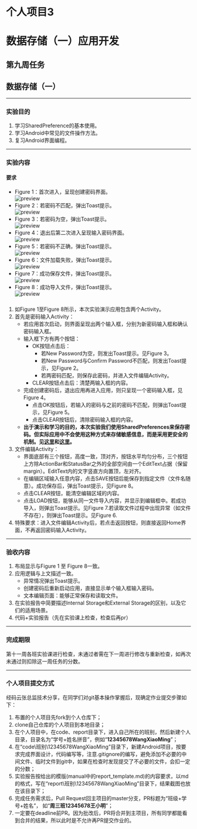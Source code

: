 # 个人项目3
# 数据存储（一）应用开发

## 第九周任务  
## 数据存储（一）
---

### 实验目的
1. 学习SharedPreference的基本使用。  
2. 学习Android中常见的文件操作方法。
3. 复习Android界面编程。
   
---

### 实验内容

#### 要求  
* Figure 1：首次进入，呈现创建密码界面。  
 ![preview](https://gitee.com/code_sysu/PersonalProject3/raw/master/manual/images/fig1.jpg)
* Figure 2：若密码不匹配，弹出Toast提示。  
 ![preview](https://gitee.com/code_sysu/PersonalProject3/raw/master/manual/images/fig2.jpg) 
* Figure 3：若密码为空，弹出Toast提示。  
 ![preview](https://gitee.com/code_sysu/PersonalProject3/raw/master/manual/images/fig3.jpg) 
* Figure 4：退出后第二次进入呈现输入密码界面。  
 ![preview](https://gitee.com/code_sysu/PersonalProject3/raw/master/manual/images/fig4.jpg) 
* Figure 5：若密码不正确，弹出Toast提示。  
 ![preview](https://gitee.com/code_sysu/PersonalProject3/raw/master/manual/images/fig5.jpg)
* Figure 6：文件加载失败，弹出Toast提示。  
 ![preview](https://gitee.com/code_sysu/PersonalProject3/raw/master/manual/images/fig6.jpg) 
* Figure 7：成功保存文件，弹出Toast提示。  
 ![preview](https://gitee.com/code_sysu/PersonalProject3/raw/master/manual/images/fig7.jpg) 
* Figure 8：成功导入文件，弹出Toast提示。  
 ![preview](https://gitee.com/code_sysu/PersonalProject3/raw/master/manual/images/fig8.jpg) 
###
1.  如Figure 1至Figure 8所示，本次实验演示应用包含两个Activity。 
2.  首先是密码输入Activity：
    * 若应用首次启动，则界面呈现出两个输入框，分别为新密码输入框和确认密码输入框。  
    * 输入框下方有两个按钮：  
        - OK按钮点击后：  
            + 若New Password为空，则发出Toast提示。见Figure 3。
            + 若New Password与Confirm Password不匹配，则发出Toast提示，见Figure 2。
            + 若两密码匹配，则保存此密码，并进入文件编辑Activity。
        - CLEAR按钮点击后：清楚两输入框的内容。  
    * 完成创建密码后，退出应用再进入应用，则只呈现一个密码输入框，见Figure 4。
        - 点击OK按钮后，若输入的密码与之前的密码不匹配，则弹出Toast提示，见Figure 5。
        - 点击CLEAR按钮后，清除密码输入框的内容。
    * **出于演示和学习的目的，本次实验我们使用SharedPreferences来保存密码。但实际应用中不会使用这种方式来存储敏感信息，而是采用更安全的机制。见[这里](http://stackoverflow.com/questions/1925486/android-storing-username-and-password)和[这里](http://stackoverflow.com/questions/785973/what-is-the-most-appropriate-way-to-store-user-settings-in-android-application/786588)。**
3.  文件编辑Activity：
    * 界面底部有三个按钮，高度一致，顶对齐，按钮水平均匀分布，三个按钮上方除ActionBar和StatusBar之外的全部空间由一个EditText占据（保留margin）。EditText内的文字竖直方向置顶，左对齐。
    * 在编辑区域输入任意内容，点击SAVE按钮后能保存到指定文件（文件名随意）。成功保存后，弹出Toast提示，见Figure 8。
    * 点击CLEAR按钮，能清空编辑区域的内容。
    * 点击LOAD按钮，能够从同一文件导入内容，并显示到编辑框中。若成功导入，则弹出Toast提示。见Figure 7.若读取文件过程中出现异常（如文件不存在），则弹出Toast提示。见Figure 6.
4.  特殊要求：进入文件编辑Activity后，若点击返回按钮，则直接返回Home界面，不再返回密码输入Activity。


 

---

### 验收内容
1. 布局显示与Figure 1 至 Figure 8一致。
2. 应用逻辑与上文描述一致。
	* 异常情况弹出Toast提示。
	* 创建密码后重新启动应用，直接显示单个输入框输入密码。
	* 文本编辑页面：能够正常保存和读取文件。
3. 在实验报告中简要描述Internal Storage和External Storage的区别，以及它们的适用场景。
4. 代码+实验报告（先在实验课上检查，检查后再pr）

---

### 完成期限
第十一周各班实验课进行检查，未通过者需在下一周进行修改与重新检查，如再次未通过则扣除这一周任务的分数。

---


### 个人项目提交方式
经码云张总监技术分享，在同学们对git基本操作掌握后，现确定作业提交步骤如下：

1. 布置的个人项目先fork到个人仓库下；
2. clone自己仓库的个人项目到本地目录；
3. 在个人项目中，在code、report目录下，进入自己所在的班别，然后新建个人目录，目录名为“学号+姓名拼音”，例如“**12345678WangXiaoMing**”；
4. 在“code\班别\12345678WangXiaoMing”目录下，新建Android项目，按要求完成界面设计，代码编写等，注意.gitignore的编写，避免添加不必要的中间文件、临时文件到git中，如果在检查时发现提交了不必要的文件，会扣一定的分数；
5. 实验报告按给出的模版(manual中的report_template.md)的内容要求，以md的格式，写在“report\班别\12345678WangXiaoMing”目录下，结果截图也放在该目录下；
6. 完成任务需求后，Pull Request回主项目的master分支，PR标题为“班级+学号+姓名”， 如“**周三班12345678王小明**”；
7. 一定要在deadline前PR。因为批改后，PR将合并到主项目，所有同学都能看到合并的结果，所以此时是不允许再PR提交作业的。